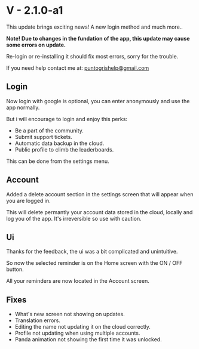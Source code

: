 # V - 2.1.0-a1

This update brings exciting news! A new login method and much more..

**Note! Due to changes in the fundation of the app, this update may cause some errors on update.**

Re-login or re-installing it should fix most errors, sorry for the trouble.

If you need help contact me at: puntogrishelp@gmail.com 


## Login
Now login with google is optional, you can enter anonymously and use the app normally.

But i will encourage to login and enjoy this perks:

- Be a part of the community.
- Submit support tickets.
- Automatic data backup in the cloud.
- Public profile to climb the leaderboards.

This can be done from the settings menu.

## Account
Added a delete account section in the settings screen that will appear when you are logged in.

This will delete permantly your account data stored in the cloud, locally and log you of the app. It's irreversible so use with caution.

## Ui

Thanks for the feedback, the ui was a bit complicated and unintuitive.

So now the selected reminder is on the Home screen with the ON / OFF button.

All your reminders are now located in the Account screen.

## Fixes
- What's new screen not showing on updates.
- Translation errors.
- Editing the name not updating it on the cloud correctly.
- Profile not updating when using multiple accounts.
- Panda animation not showing the first time it was unlocked.